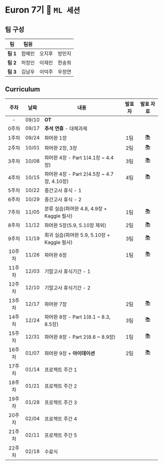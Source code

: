 # Euron 7기 🐣 ```ML 세션```

## 팀 구성

|팀|팀원| | |
|---|---|---|---|
|**팀 1**|함예린|오지후|방민지|
|**팀 2**|허정인|이재린|한송희|
|**팀 3**|김남우|이덕주|우정연|

## Curriculum
|주차|날짜|내용|발표자|발표 자료|
|:-:|:---:|---------------|:---:|:-:|
|-|09/10|**OT**|||
|0주차|09/17|**추석 연휴** - 대체과제|||
|1주차|09/24|파머완 1장|1팀|[📚](https://github.com/Ewha-Euron/7th-ML/blob/b6c986f6c7acc8640a2b3caf06f5c2b115391394/Week1_1%E1%84%90%E1%85%B5%E1%86%B7_%E1%84%87%E1%85%A1%E1%86%AF%E1%84%91%E1%85%AD%E1%84%8C%E1%85%A1%E1%84%85%E1%85%AD.pdf)|
|2주차|10/01|파머완 2장, 3장|2팀|[📚](https://github.com/Ewha-Euron/7th-ML/blob/c494bc998e933b4e54a91e10552363cad72437c9/Euron%202%E1%84%8C%E1%85%AE%E1%84%8E%E1%85%A1%20%E1%84%87%E1%85%A1%E1%86%AF%E1%84%91%E1%85%AD%E1%84%8C%E1%85%A1%E1%84%85%E1%85%AD_2%E1%84%90%E1%85%B5%E1%86%B7.pdf)|
|3주차|10/08|파머완 4장 - Part 1(4.1장 ~  4.4장)|3팀|[📚](https://github.com/Ewha-Euron/7th-ML/blob/4dde8f420450feac9ab399651576b9f819c2737a/Euron_3%E1%84%8C%E1%85%AE%E1%84%8E%E1%85%A1%20%E1%84%87%E1%85%A1%E1%86%AF%E1%84%91%E1%85%AD%E1%84%8C%E1%85%A1%E1%84%85%E1%85%AD_3%E1%84%90%E1%85%B5%E1%86%B7.pdf)|
|4주차|10/15|파머완 4장 - Part 2(4.5장 ~ 4.7장, 4.10장)|4팀|[📚](https://github.com/Ewha-Euron/7th-ML/blob/b52f4b0b3a49c56cf131953372a5763f2fcd8227/ML_4%E1%84%8C%E1%85%AE%E1%84%8E%E1%85%A1_%E1%84%87%E1%85%A1%E1%86%AF%E1%84%91%E1%85%AD.pdf)|
|5주차|10/22|중간고사 휴식 - 1|||
|6주차|10/29|중간고사 휴식 - 2|||
|7주차|11/05|분류 실습(파머완 4.8, 4.9장 + Kaggle 필사)|1팀|[📚](https://github.com/Ewha-Euron/7th-ML/blob/4755085bf21dcf7d9ca3748460d627462c773c26/Euron%207%E1%84%8C%E1%85%AE%E1%84%8E%E1%85%A1%20%E1%84%87%E1%85%A1%E1%86%AF%E1%84%91%E1%85%AD%E1%84%8C%E1%85%A1%E1%84%85%E1%85%AD_1%E1%84%90%E1%85%B5%E1%86%B7.pdf)|
|8주차|11/12|파머완 5장(5.9, 5.10장 제외)|2팀|[📚](https://github.com/Ewha-Euron/7th-ML/blob/2aaea774d66fc4f1c8392e90e712cfc72b36693d/Euron%208%E1%84%8C%E1%85%AE%E1%84%8E%E1%85%A1%20%E1%84%87%E1%85%A1%E1%86%AF%E1%84%91%E1%85%AD%E1%84%8C%E1%85%A1%E1%84%85%E1%85%AD_2%E1%84%90%E1%85%B5%E1%86%B7.pdf)|
|9주차|11/19|회귀 실습(파머완 5.9, 5.10장 + Kaggle 필사)|3팀|[📚](https://github.com/Ewha-Euron/7th-ML/blob/5618480e1f55944f80f60feba09d6caa38077406/Euron%209%E1%84%8C%E1%85%AE%E1%84%8E%E1%85%A1%20%E1%84%87%E1%85%A1%E1%86%AF%E1%84%91%E1%85%AD%E1%84%8C%E1%85%A1%E1%84%85%E1%85%AD_3%E1%84%90%E1%85%B5%E1%86%B7.pdf)|
|10주차|11/26|파머완 6장|1팀|[📚](https://github.com/Ewha-Euron/7th-ML/blob/aaca98ce136ec99a8514026ed8c509352b198714/Euron%2010%E1%84%8C%E1%85%AE%E1%84%8E%E1%85%A1%20%E1%84%87%E1%85%A1%E1%86%AF%E1%84%91%E1%85%AD%E1%84%8C%E1%85%A1%E1%84%85%E1%85%AD_1%E1%84%90%E1%85%B5%E1%86%B7.pdf)|
|11주차|12/03|기말고사 휴식기간 - 1|||
|12주차|12/10|기말고사 휴식기간 - 2|||
|13주차|12/17|파머완 7장|2팀|[📚](https://github.com/Ewha-Euron/7th-ML/blob/2ffcdad82447ad9149c246823d1e7c84f61b6d0b/Euron%2013%E1%84%8C%E1%85%AE%E1%84%8E%E1%85%A1%20%E1%84%87%E1%85%A1%E1%86%AF%E1%84%91%E1%85%AD%E1%84%8C%E1%85%A1%E1%84%85%E1%85%AD_2%E1%84%90%E1%85%B5%E1%86%B7.pdf)|
|14주차|12/24|파머완 8장 - Part 1(8.1 ~ 8.3, 8.5장)|3팀|[📚](https://github.com/Ewha-Euron/7th-ML/blob/50de0130bdb890dc555143b70b4a152bb82c4be8/Week14_%E1%84%87%E1%85%A1%E1%86%AF%E1%84%91%E1%85%AD%E1%84%8C%E1%85%A1%E1%84%85%E1%85%AD.pdf)|
|15주차|12/31|파머완 8장 - Part 2(8.6 ~ 8.9장)|1팀|[📚]( )|
|16주차|01/07|파머완 9장 + **아이데이션**|2팀|[📚]( )|
|17주차|01/14|프로젝트 주간 1|||
|18주차|01/21|프로젝트 주간 2|||
|19주차|01/28|프로젝트 주간 3|||
|20주차|02/04|프로젝트 주간 4|||
|21주차|02/11|프로젝트 주간 5|||
|22주차|02/18|수료식|||
